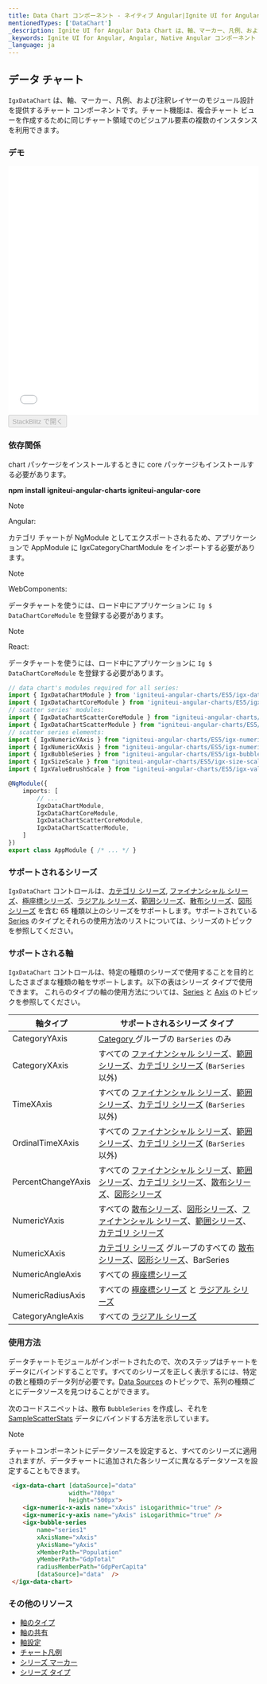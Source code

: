 ```yaml
---
title: Data Chart コンポーネント - ネイティブ Angular|Ignite UI for Angular
mentionedTypes: ['DataChart']
_description: Ignite UI for Angular Data Chart は、軸、マーカー、凡例、および注釈レイヤーのモジュール設計を提供するチャート コンポーネントです。チャート機能は、複合チャート ビューを作成するために同じチャート領域でのビジュアル要素の複数のインスタンスを利用できます。
_keywords: Ignite UI for Angular, Angular, Native Angular コンポーネント スイート, Native Angular コントロール, ネイティブ Angular コンポーネント, ネイティブ Angular コンポーネント ライブラリ, Angular チャート, Angular チャート コントロール, Angular チャート例, Angular チャート コンポーネント, Angular データ チャート
_language: ja
---
```


## データ チャート

`IgxDataChart` は、軸、マーカー、凡例、および注釈レイヤーのモジュール設計を提供するチャート コンポーネントです。チャート機能は、複合チャート ビューを作成するために同じチャート領域でのビジュアル要素の複数のインスタンスを利用できます。

### デモ

<div class="sample-container" style="height: 500px">
    <iframe id="data-chart-overview-iframe" src='{environment:demosBaseUrl}/charts/data-chart-overview' width="100%" height="100%" seamless frameBorder="0" onload="onSampleIframeContentLoaded(this);"></iframe>
</div>
<div>
    <button data-localize="stackblitz" disabled class="stackblitz-btn" data-iframe-id="data-chart-overview-iframe" data-demos-base-url="{environment:demosBaseUrl}">StackBlitz で開く
    </button>
</div>

<div class="divider--half"></div>

### 依存関係

chart パッケージをインストールするときに core パッケージもインストールする必要があります。

**npm install igniteui-angular-charts igniteui-angular-core**

> [!NOTE]
> Angular:
>
> カテゴリ チャートが NgModule としてエクスポートされるため、アプリケーションで
> AppModule に IgxCategoryChartModule をインポートする必要があります。

<!-- -->

> [!NOTE]
> WebComponents:
>
> データチャートを使うには、ロード中にアプリケーションに `Ig $ DataChartCoreModule` 
> を登録する必要があります。

<!-- -->

> [!NOTE]
> React:
>
> データチャートを使うには、ロード中にアプリケーションに `Ig $ DataChartCoreModule` 
> を登録する必要があります。

```typescript
// data chart's modules required for all series:
import { IgxDataChartModule } from 'igniteui-angular-charts/ES5/igx-data-chart-module';
import { IgxDataChartCoreModule } from 'igniteui-angular-charts/ES5/igx-data-chart-core--module';
// scatter series' modules:
import { IgxDataChartScatterCoreModule } from "igniteui-angular-charts/ES5/igx-data-chart-scatter-core-module";
import { IgxDataChartScatterModule } from "igniteui-angular-charts/ES5/igx-data-chart-scatter-module";
// scatter series elements:
import { IgxNumericYAxis } from "igniteui-angular-charts/ES5/igx-numeric-y-axis";
import { IgxNumericXAxis } from "igniteui-angular-charts/ES5/igx-numeric-x-axis";
import { IgxBubbleSeries } from "igniteui-angular-charts/ES5/igx-bubble-series";
import { IgxSizeScale } from "igniteui-angular-charts/ES5/igx-size-scale";
import { IgxValueBrushScale } from "igniteui-angular-charts/ES5/igx-value-brush-scale";

@NgModule({
    imports: [
        // ...
        IgxDataChartModule,
        IgxDataChartCoreModule,
        IgxDataChartScatterCoreModule,
        IgxDataChartScatterModule,
    ]
})
export class AppModule { /* ... */ }
```

<div class="divider--half"></div>

### サポートされるシリーズ

`IgxDataChart` コントロールは、[カテゴリ シリーズ](datachart_series_types_category.md), [ファイナンシャル シリーズ](datachart_series_types_financial.md)、[極座標シリーズ](datachart_series_types_polar.md)、[ラジアル シリーズ](datachart_series_types_radial.md)、[範囲シリーズ](datachart_series_types_range.md)、[散布シリーズ](datachart_series_types_scatter_bubble.md)、[図形シリーズ](datachart_series_types_shape.md) を含む 65 種類以上のシリーズをサポートします。サポートされている [Series](datachart_series_types.md) のタイプとそれらの使用方法のリストについては、シリーズのトピックを参照してください。

### サポートされる軸

`IgxDataChart` コントロールは、特定の種類のシリーズで使用することを目的としたさまざまな種類の軸をサポートします。以下の表はシリーズ タイプで使用できます。   これらのタイプの軸の使用方法については、[Series](datachart_series_types.md) と [Axis](datachart_axis_types.md) のトピックを参照してください。

| 軸タイプ               | サポートされるシリーズ タイプ                                                                                                                                                                                                                                  |
| ------------------ | ------------------------------------------------------------------------------------------------------------------------------------------------------------------------------------------------------------------------------------------------ |
| CategoryYAxis      | [Category ](datachart_series_types_category.md) グループの `BarSeries` のみ                                                                                                                                                                             |
| CategoryXAxis      | すべての [ファイナンシャル シリーズ](datachart_series_types_financial.md)、[範囲シリーズ](datachart_series_types_range.md)、[カテゴリ シリーズ](datachart_series_types_category.md) (`BarSeries` 以外)                                                                             |
| TimeXAxis          | すべての [ファイナンシャル シリーズ](datachart_series_types_financial.md)、[範囲シリーズ](datachart_series_types_range.md)、[カテゴリ シリーズ](datachart_series_types_category.md) (`BarSeries` 以外)                                                                             |
| OrdinalTimeXAxis   | すべての [ファイナンシャル シリーズ](datachart_series_types_financial.md)、[範囲シリーズ](datachart_series_types_range.md)、[カテゴリ シリーズ](datachart_series_types_category.md) (`BarSeries` 以外)                                                                             |
| PercentChangeYAxis | すべての [ファイナンシャル シリーズ](datachart_series_types_financial.md)、[範囲シリーズ](datachart_series_types_range.md)、[カテゴリ シリーズ](datachart_series_types_category.md)、[散布シリーズ](datachart_series_types_scatter_bubble.md)、[図形シリーズ](datachart_series_types_shape.md) |
| NumericYAxis       | すべての [散布シリーズ](datachart_series_types_scatter_bubble.md)、[図形シリーズ](datachart_series_types_shape.md)、[ファイナンシャル シリーズ](datachart_series_types_financial.md)、[範囲シリーズ](datachart_series_types_range.md)、[カテゴリ シリーズ](datachart_series_types_category.md) |
| NumericXAxis       | [カテゴリ シリーズ](datachart_series_types_category.md) グループのすべての [散布シリーズ](datachart_series_types_scatter_bubble.md)、[図形シリーズ](datachart_series_types_shape.md)、BarSeries                                                                                 |
| NumericAngleAxis   | すべての [極座標シリーズ](datachart_series_types_polar.md)                                                                                                                                                                                                  |
| NumericRadiusAxis  | すべての [極座標シリーズ](datachart_series_types_polar.md) と [ラジアル シリーズ](datachart_series_types_radial.md)                                                                                                                                                  |
| CategoryAngleAxis  | すべての [ラジアル シリーズ](datachart_series_types_radial.md)                                                                                                                                                                                               |

### 使用方法

データチャートモジュールがインポートされたので、次のステップはチャートをデータにバインドすることです。すべてのシリーズを正しく表示するには、特定の数と種類のデータ列が必要です。[Data Sources](datachart_data_sources.md) のトピックで、系列の種類ごとにデータソースを見つけることができます。

次のコードスニペットは、散布 `BubbleSeries` を作成し、それを [SampleScatterStats](datachart_data_sources_stats.md) データにバインドする方法を示しています。

> [!NOTE]
>
> チャートコンポーネントにデータソースを設定すると、すべてのシリーズに適用されますが、データチャートに追加された各シリーズに異なるデータソースを設定することもできます。

```html
 <igx-data-chart [dataSource]="data"
                 width="700px"
                 height="500px">
    <igx-numeric-x-axis name="xAxis" isLogarithmic="true" />
    <igx-numeric-y-axis name="yAxis" isLogarithmic="true" />
    <igx-bubble-series
        name="series1"
        xAxisName="xAxis"
        yAxisName="yAxis"
        xMemberPath="Population"
        yMemberPath="GdpTotal"
        radiusMemberPath="GdpPerCapita"
        [dataSource]="data"  />
 </igx-data-chart>
```

<div class="divider--half"></div>

### その他のリソース

-   [軸のタイプ](datachart_axis_types.md)
-   [軸の共有](datachart_axis_sharing.md)
-   [軸設定](datachart_axis_settings.md)
-   [チャート凡例](datachart_chart_legends.md)
-   [シリーズ マーカー](datachart_series_markers.md)
-   [シリーズ タイプ](datachart_series_types.md)
